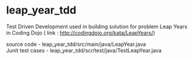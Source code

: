# leap_year_tdd
Test Driven Development used in building solution for problem Leap Years in Coding Dojo ( link : http://codingdojo.org/kata/LeapYears/)

source code - leap_year_tdd/src/main/java/LeapYear.java\
Junit test cases - leap_year_tdd/scr/test/java/TestLeapYear.java

